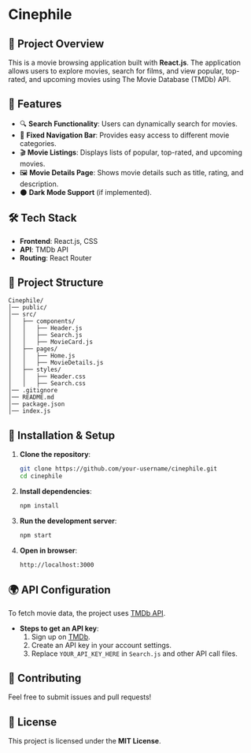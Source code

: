 # Cinephile

## 🚀 Project Overview

This is a movie browsing application built with **React.js**. The application allows users to explore movies, search for films, and view popular, top-rated, and upcoming movies using The Movie Database (TMDb) API.

## 🌟 Features

- 🔍 **Search Functionality**: Users can dynamically search for movies.
- 📌 **Fixed Navigation Bar**: Provides easy access to different movie categories.
- 🎬 **Movie Listings**: Displays lists of popular, top-rated, and upcoming movies.
- 🖼️ **Movie Details Page**: Shows movie details such as title, rating, and description.
- 🌑 **Dark Mode Support** (if implemented).

## 🛠️ Tech Stack

- **Frontend**: React.js, CSS
- **API**: TMDb API
- **Routing**: React Router

## 📂 Project Structure

```
Cinephile/
│── public/
│── src/
│   ├── components/
│   │   ├── Header.js
│   │   ├── Search.js
│   │   ├── MovieCard.js
│   ├── pages/
│   │   ├── Home.js
│   │   ├── MovieDetails.js
│   ├── styles/
│   │   ├── Header.css
│   │   ├── Search.css
│── .gitignore
│── README.md
│── package.json
│── index.js
```

## 🔧 Installation & Setup

1. **Clone the repository**:
   ```sh
   git clone https://github.com/your-username/cinephile.git
   cd cinephile
   ```
2. **Install dependencies**:
   ```sh
   npm install
   ```
3. **Run the development server**:
   ```sh
   npm start
   ```
4. **Open in browser**:
   ```
   http://localhost:3000
   ```

## 🌍 API Configuration

To fetch movie data, the project uses [TMDb API](https://www.themoviedb.org/documentation/api).

- **Steps to get an API key**:
  1. Sign up on [TMDb](https://www.themoviedb.org/signup).
  2. Create an API key in your account settings.
  3. Replace `YOUR_API_KEY_HERE` in `Search.js` and other API call files.

##

## 🤝 Contributing

Feel free to submit issues and pull requests!

## 📜 License

This project is licensed under the **MIT License**.

